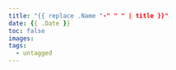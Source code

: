```yaml
---
title: "{{ replace .Name "-" " " | title }}"
date: {{ .Date }}
toc: false
images:
tags:
  - untagged
---
```


